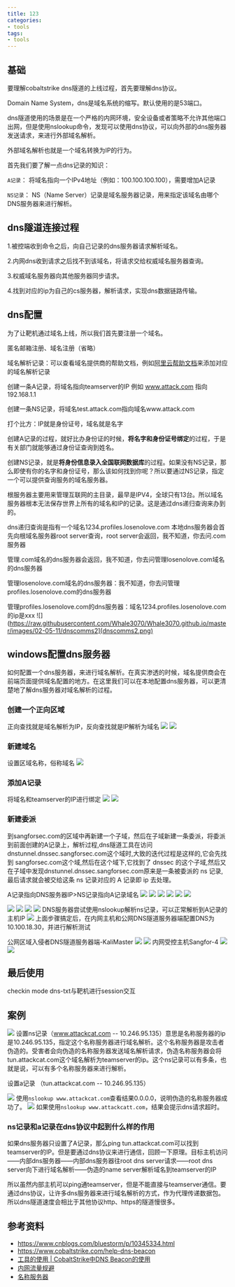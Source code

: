 ```yaml
---
title: 123
categories:
- tools
tags:
- tools
---
```

## 基础
要理解cobaltstrike dns隧道的上线过程，首先要理解dns协议。

Domain Name System，dns是域名系统的缩写。默认使用的是53端口。

dns隧道使用的场景是在一个严格的内网环境，安全设备或者策略不允许其他端口出网，但是使用nslookup命令，发现可以使用dns协议，可以向外部的dns服务器发送请求，来进行外部域名解析。

外部域名解析也就是一个域名转换为IP的行为。

首先我们要了解一点dns记录的知识：

`A记录`： 将域名指向一个IPv4地址（例如：100.100.100.100），需要增加A记录

`NS记录`： NS（Name Server）记录是域名服务器记录，用来指定该域名由哪个DNS服务器来进行解析。

## dns隧道连接过程

1.被控端收到命令之后，向自己记录的dns服务器请求解析域名。

2.内网dns收到请求之后找不到该域名，将请求交给权威域名服务器查询。

3.权威域名服务器向其他服务器同步请求。

4.找到对应的ip为自己的cs服务器，解析请求，实现dns数据链路传输。

## dns配置
为了让靶机通过域名上线，所以我们首先要注册一个域名。

匿名邮箱注册、域名注册（省略）

域名解析记录：可以查看域名提供商的帮助文档，例如[阿里云帮助文档](https://help.aliyun.com/knowledge_detail/29725.html)来添加对应的域名解析记录

创建一条A记录，将域名指向teamserver的IP
例如 www.attack.com 指向 192.168.1.1

创建一条NS记录，将域名test.attack.com指向域名www.attack.com

打个比方：IP就是身份证号，域名就是名字

创建A记录的过程，就好比办身份证的时候，****将名字和身份证号绑定****的过程，于是有关部门就能够通过身份证查询到姓名。

创建NS记录，就是**将身份信息录入全国联网数据库**的过程。如果没有NS记录，那么即使有你的名字和身份证号，那么该如何找到你呢？所以要通过NS记录，指定一个可以提供查询服务的域名服务器。

根服务器主要用来管理互联网的主目录，最早是IPV4，全球只有13台。所以域名服务器根本无法保存世界上所有的域名和IP的记录。这是通过dns递归查询来办到的。

dns递归查询是指有一个域名1234.profiles.losenolove.com
本地dns服务器会首先向根域名服务器root server查询，root server会返回，我不知道，你去问.com服务器

管理.com域名的dns服务器会返回，我不知道，你去问管理losenolove.com域名的dns服务器

管理losenolove.com域名的dns服务器：我不知道，你去问管理profiles.losenolove.com的dns服务器

管理profiles.losenolove.com的dns服务器：域名1234.profiles.losenolove.com的ip是xxx
![](https://raw.githubusercontent.com/Whale3070/Whale3070.github.io/master/images/02-05-11/dnscomms2](dnscomms2.png)
## windows配置dns服务器
如何配置一个dns服务器，来进行域名解析。在真实渗透的时候，域名提供商会在前端页面提供域名配置的地方。在这里我们可以在本地配置dns服务器，可以更清楚地了解dns服务器对域名解析的过程。
### 创建一个正向区域
正向查找就是域名解析为IP，反向查找就是IP解析为域名
![](https://raw.githubusercontent.com/Whale3070/Whale3070.github.io/master/images/02-05-11/image2.png)
![](https://raw.githubusercontent.com/Whale3070/Whale3070.github.io/master/images/02-05-11/image3.png)
### 新建域名
设置区域名称，俗称域名
![](https://raw.githubusercontent.com/Whale3070/Whale3070.github.io/master/images/02-05-11/image4.png)
### 添加A记录
将域名和teamserver的IP进行绑定
![](https://raw.githubusercontent.com/Whale3070/Whale3070.github.io/master/images/02-05-11/image5.png)
![](https://raw.githubusercontent.com/Whale3070/Whale3070.github.io/master/images/02-05-11/image6.png)
### 新建委派
到sangforsec.com的区域中再新建一个子域，然后在子域新建一条委派，将委派到前面创建的A记录上，解析过程,dns隧道工具在访问 dnstunnel.dnssec.sangforsec.com这个域时,大致的迭代过程是这样的,它会先找到 sangforsec.com这个域,然后在这个域下,它找到了 dnssec 的这个子域,然后又在子域中发现dnstunnel.dnssec.sangforsec.com原来是一条被委派的 ns 记录,最后请求就会被交给这条 ns 记录对应的 A 记录即 ip 去处理。

A记录指向DNS服务器IP>NS记录指向A记录域名
![](https://raw.githubusercontent.com/Whale3070/Whale3070.github.io/master/images/02-05-11/image7.png)
![](https://raw.githubusercontent.com/Whale3070/Whale3070.github.io/master/images/02-05-11/image8.png)
![](https://raw.githubusercontent.com/Whale3070/Whale3070.github.io/master/images/02-05-11/image9.png)
![](https://raw.githubusercontent.com/Whale3070/Whale3070.github.io/master/images/02-05-11/image6.png)
![](https://raw.githubusercontent.com/Whale3070/Whale3070.github.io/master/images/02-05-11/image11.png)
![](https://raw.githubusercontent.com/Whale3070/Whale3070.github.io/master/images/02-05-11/image10.png)

![](https://raw.githubusercontent.com/Whale3070/Whale3070.github.io/master/images/02-05-11/image10.png)
![](https://raw.githubusercontent.com/Whale3070/Whale3070.github.io/master/images/02-05-11/image11.png)
![](https://raw.githubusercontent.com/Whale3070/Whale3070.github.io/master/images/02-05-11/image12.png)
![](https://raw.githubusercontent.com/Whale3070/Whale3070.github.io/master/images/02-05-11/image13.png)
DNS服务器尝试使用nslookup解析ns记录，可以正常解析到A记录的主机IP
![](https://raw.githubusercontent.com/Whale3070/Whale3070.github.io/master/images/02-05-11/image14.png)
上面步骤搞定后，在内网主机和公网DNS隧道服务器端配置DNS为10.100.18.30，并进行解析测试

公网区域入侵者DNS隧道服务器端-KaliMaster
![](https://raw.githubusercontent.com/Whale3070/Whale3070.github.io/master/images/02-05-11/image15.png)
![](https://raw.githubusercontent.com/Whale3070/Whale3070.github.io/master/images/02-05-11/image16.png)
内网受控主机Sangfor-4
![](https://raw.githubusercontent.com/Whale3070/Whale3070.github.io/master/images/02-05-11/image17.png)
![](https://raw.githubusercontent.com/Whale3070/Whale3070.github.io/master/images/02-05-11/image18.png)

## 最后使用
checkin
mode dns-txt与靶机进行session交互

## 案例

![](https://raw.githubusercontent.com/Whale3070/Whale3070.github.io/master/images/02-05-11/1.png)
设置ns记录（www.attackcat.com -- 10.246.95.135）意思是名称服务器的ip是10.246.95.135，指定这个名称服务器进行域名解析。这个名称服务器是攻击者伪造的。受害者会向伪造的名称服务器发送域名解析请求，伪造名称服务器会将tun.attackcat.com这个域名解析为teamserver的ip。这个ns记录可以有多条，也就是说，可以有多个名称服务器来进行解析。

设置a记录 （tun.attackcat.com  -- 10.246.95.135）

![](https://raw.githubusercontent.com/Whale3070/Whale3070.github.io/master/images/02-05-11/2.png)
使用`nslookup www.attackcat.com`查看结果0.0.0.0，说明伪造的名称服务器成功了。
![](https://raw.githubusercontent.com/Whale3070/Whale3070.github.io/master/images/02-05-11/3.png)
如果使用`nslookup www.attackcatt.com`，结果会提示dns请求超时。

### ns记录和a记录在dns协议中起到什么样的作用
如果dns服务器只设置了A记录，那么ping tun.attackcat.com可以找到teamserver的IP。但是要通过dns协议来进行通信，回顾一下原理。目标主机访问——内部dns服务器——内部dns服务器往root dns server请求——root dns server向下进行域名解析——伪造的name server解析域名到teamserver的IP

所以虽然内部主机可以ping通teamserver，但是不能直接与teamserver通信。要通过dns协议，让许多dns服务器来进行域名解析的方式，作为代理传递数据包。所以dns隧道速度会相比于其他协议http、https的隧道慢很多。


## 参考资料
- https://www.cnblogs.com/bluestorm/p/10345334.html
- https://www.cobaltstrike.com/help-dns-beacon
- [工具的使用 | CobaltStrike中DNS Beacon的使用](https://www.ershicimi.com/p/5817d5d237e6bafd8ed013587403a38a)
- [内网流量规避](https://www.anquanke.com/post/id/210848)
- [名称服务器](https://zh.wikipedia.org/wiki/%E5%90%8D%E7%A7%B0%E6%9C%8D%E5%8A%A1%E5%99%A8)

